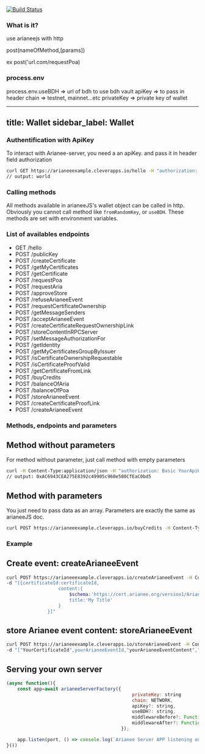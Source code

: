 [![Build Status](https://travis-ci.org/Arianee/arianee-server.svg?branch=master)](https://travis-ci.org/Arianee/arianee-server)


### What is it?

use arianeejs with http

post(nameOfMethod,[params])

ex post('url.com/requestPoa)


### process.env

process.env.useBDH => url of bdh to use bdh vault
apiKey => to pass in header
chain => testnet, mainnet...etc
privateKey => private key of wallet

---
title: Wallet
sidebar_label: Wallet
---

### Authentification with ApiKey
To interact with Arianee-server, you need a an apiKey. and pass it in header field authorization
```bash
curl GET https://arianeeexample.cleverapps.io/hello -H "authorization: Basic YourApiKey"
// output: world
```

### Calling methods

All methods available in arianeeJS's wallet object can be called in http.
Obviously you cannot call method like ``fromRandomKey``, or ``useBDH``. These methods are set with environment variables.

### List of availables endpoints
- GET /hello
- POST /publicKey
- POST /createCertificate
- POST /getMyCertificates
- POST /getCertificate
- POST /requestPoa
- POST /requestAria
- POST /approveStore
- POST /refuseArianeeEvent
- POST /requestCertificateOwnership
- POST /getMessageSenders
- POST /acceptArianeeEvent
- POST /createCertificateRequestOwnershipLink
- POST /storeContentInRPCServer
- POST /setMessageAuthorizationFor
- POST /getIdentity
- POST /getMyCertificatesGroupByIssuer
- POST /isCertificateOwnershipRequestable
- POST /isCertificateProofValid
- POST /getCertificateFromLink
- POST /buyCredits
- POST /balanceOfAria
- POST /balanceOfPoa
- POST /storeArianeeEvent
- POST /createCertificateProofLink
- POST /createArianeeEvent

### Methods, endpoints and parameters

## Method without parameters
For method without parameter, just call method with empty parameters
```bash
curl -H Content-Type:application/json -H "authorization: Basic YourApiKey" POST https://arianeeexample.cleverapps.io/publicKey 
// output: 0xAC6943CEA275E8392c49905c960e580CfEaC0bd5
```

## Method with parameters
You just need to pass data as an array. Parameters are exactly the same as arianeeJS doc.
```bash
curl POST https://arianeeexample.cleverapps.io/buyCredits -H Content-Type:application/json -H "authorization: Basic YourApiKey" -d "["certificate",1]"
```


### Example

## Create event: createArianeeEvent
```bash
curl POST https://arianeeexample.cleverapps.io/createArianeeEvent -H Content-Type:application/json -H "authorization: Basic YourApiKey" 
-d "[{certificateId:certificateId,
                   content:{
                       $schema:'https://cert.arianee.org/version1/ArianeeEvent-i18n.json',
                       title:'My Title'
                   }
               }]"
```

## store Arianee event content: storeArianeeEvent
```bash
curl POST https://arianeeexample.cleverapps.io/storeArianeeEvent -H Content-Type:application/json -H "authorization: Basic YourApiKey" 
-d "["YourCertificateId",yourArianeeEventId,"yourArianeeEventContent","https://arianee.cleverapps.io/arianeetestnet/rpc"]"
```


## Serving your own server

```javascript
(async function(){
    const app=await arianeeServerFactory({
                                              privateKey: string
                                              chain: NETWORK,
                                              apiKey?: string,
                                              useBDH?: string,
                                              middlewareBefore?: Function
                                              middlewareAfter?: Function
                                          });

    app.listen(port, () => console.log(`Arianee Server APP listening on port ${port}!`));
}())



```
